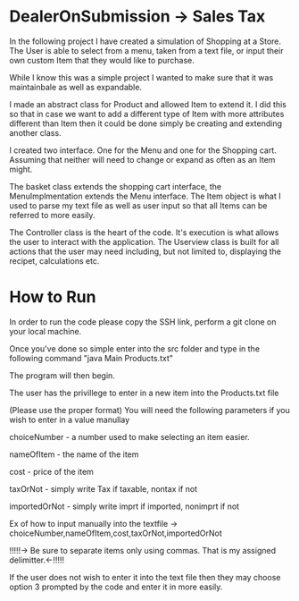 # DealerOnSubmission -> Sales Tax

In the following project I have created a simulation of Shopping at a Store. 
The User is able to select from a menu, taken from a text file, or input their own custom Item that they would like to purchase. 

While I know this was a simple project I wanted to make sure that it was maintainbale as well as expandable. 

I made an abstract class for Product and allowed Item to extend it. I did this so that in case we want to add 
a different type of Item with more attributes different than Item then it could be done simply be creating and 
extending another class. 

I created two interface. One for the Menu and one for the Shopping cart. Assuming that 
neither will need to change or expand as often as an Item might. 

The basket class extends the shopping cart interface, the MenuImplmentation extends the Menu interface. The Item object 
is what I used to parse my text file as well as user input so that all Items can be referred to more easily. 

The Controller class is the heart of the code. It's execution is what allows the user to interact with the application. 
The Userview class is built for all actions that the user may need including, but not limited to, displaying the recipet, calculations etc.  


# How to Run 

In order to run the code please copy the SSH link, perform a git clone on your local machine.

Once you've done so simple enter into the src folder and type in the following command "java Main Products.txt"

The program will then begin.

The user has the privillege to enter in a new item into the Products.txt file 

(Please use the proper format)
You will need the following parameters if you wish to enter in a value manullay 

choiceNumber - a number used to make selecting an item easier.

nameOfItem - the name of the item

cost - price of the item

taxOrNot - simply write Tax if taxable, nontax if not

importedOrNot - simply write imprt if imported, nonimprt if not

Ex of how to input manually into the textfile -> choiceNumber,nameOfItem,cost,taxOrNot,importedOrNot

!!!!!-> Be sure to separate items only using commas. That is my assigned delimitter.<-!!!!!

If the user does not wish to enter it into the text file then they may choose option 3 prompted by the code and enter it in more easily. 


